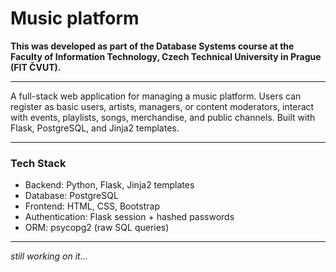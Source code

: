 # Music platform

**This was developed as part of the Database Systems course at the Faculty of Information Technology, Czech Technical University in Prague (FIT ČVUT).**

---

A full-stack web application for managing a music platform. Users can register as basic users, artists, managers, or content moderators, interact with events, playlists, songs, merchandise, and public channels. Built with Flask, PostgreSQL, and Jinja2 templates.

---

### Tech Stack
- Backend: Python, Flask, Jinja2 templates
- Database: PostgreSQL
- Frontend: HTML, CSS, Bootstrap
- Authentication: Flask session + hashed passwords
- ORM: psycopg2 (raw SQL queries)

---

*still working on it...*
